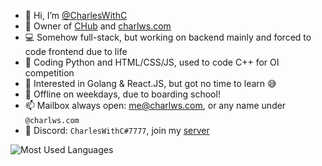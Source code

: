 - 👋 Hi, I’m [@CharlesWithC](https://github.com/CharlesWithC)
- 🚚 Owner of [CHub](https://drivershub.charlws.com) and [charlws.com](https://charlws.com)
- 💻 Somehow full-stack, but working on backend mainly and forced to code frontend due to life
- 🐍 Coding Python and HTML/CSS/JS, used to code C++ for OI competition
- 🌱 Interested in Golang & React.JS, but got no time to learn 😅
- 👀 Offline on weekdays, due to boarding school!
- 📫 Mailbox always open: [me@charlws.com](mailto:me@charlws.com), or any name under `@charlws.com`
- 📃 Discord: `CharlesWithC#7777`, join my [server](https://discord.gg/wNTaaBZ5qd)

![Most Used Languages](https://github-readme-stats.vercel.app/api/top-langs/?username=CharlesWithC&theme=dark)
